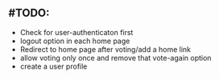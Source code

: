 #TODO:
----------------------------------------------------------

* Check for user-authenticaton first
* logout option in each home page
* Redirect to home page after voting/add a home link
* allow voting only once and remove that vote-again option
* create a user profile

